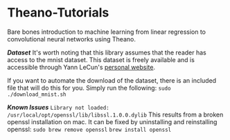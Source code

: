 Theano-Tutorials
================

Bare bones introduction to machine learning from linear regression to convolutional neural networks using Theano.

***Dataset***
It's worth noting that this library assumes that the reader has access to the mnist dataset. This dataset is freely available and is accessible through Yann LeCun's [personal website](http://yann.lecun.com/exdb/mnist/).

If you want to automate the download of the dataset, there is an included file that will do this for you. Simply run the following:
`sudo ./download_mnist.sh`

***Known Issues***
`Library not loaded: /usr/local/opt/openssl/lib/libssl.1.0.0.dylib`
This results from a broken openssl installation on mac. It can be fixed by uninstalling and reinstalling openssl:
`sudo brew remove openssl`
`brew install openssl`
